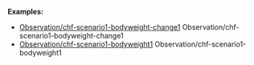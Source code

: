 **Examples:**

*   [Observation/chf-scenario1-bodyweight-change1](Observation-chf-scenario1-bodyweight-change1-observation.html) Observation/chf-scenario1-bodyweight-change1
*   [Observation/chf-scenario1-bodyweight1](Observation-chf-scenario1-bodyweight1-observation.html) Observation/chf-scenario1-bodyweight1